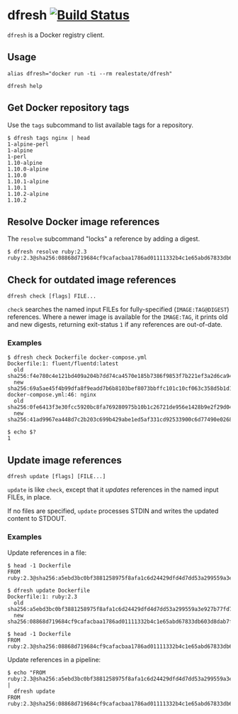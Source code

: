 # dfresh [![Build Status](https://travis-ci.org/realestate-com-au/dfresh.svg?branch=master)](https://travis-ci.org/realestate-com-au/dfresh)

`dfresh` is a Docker registry client.

## Usage

    alias dfresh="docker run -ti --rm realestate/dfresh"

    dfresh help

## Get Docker repository tags

Use the `tags` subcommand to list available tags for a repository.

```
$ dfresh tags nginx | head
1-alpine-perl
1-alpine
1-perl
1.10-alpine
1.10.0-alpine
1.10.0
1.10.1-alpine
1.10.1
1.10.2-alpine
1.10.2
```

## Resolve Docker image references

The `resolve` subcommand "locks" a reference by adding a digest.

```
$ dfresh resolve ruby:2.3
ruby:2.3@sha256:08868d719684cf9cafacbaa1786ad01111332b4c1e65abd67833db603d8dab7f
```

## Check for outdated image references

```
dfresh check [flags] FILE...
```

`check` searches the named input FILEs for fully-specified (`IMAGE:TAG@DIGEST`) references. Where a newer image is available for the `IMAGE:TAG`, it prints old and new digests, returning exit-status `1` if any references are out-of-date.

### Examples

```
$ dfresh check Dockerfile docker-compose.yml
Dockerfile:1: fluent/fluentd:latest
  old sha256:f4e780c4e121bd409a204b7dd74ca4570e185b7386f9853f7b221ef3a2d6ca94
  new sha256:69a5ae45f4b99dfa8f9eadd7b6b8103bef8073bbffc101c10cf063c358d5b1d1
docker-compose.yml:46: nginx
  old sha256:0fe6413f3e30fcc5920bc8fa769280975b10b1c26721de956e1428b9e2f29d04
  new sha256:41ad9967ea448d7c2b203c699b429abe1ed5af331cd92533900c6d77490e0268

$ echo $?
1
```

## Update image references

```
dfresh update [flags] [FILE...]
```

`update` is like `check`, except that it _updates_ references in the named input FILEs, in place.

If no files are specified, `update` processes STDIN and writes the updated content to STDOUT.

### Examples

Update references in a file:

```
$ head -1 Dockerfile
FROM ruby:2.3@sha256:a5ebd3bc0bf3881258975f8afa1c6d24429dfd4d7dd53a299559a3e927b77fd7

$ dfresh update Dockerfile
Dockerfile:1: ruby:2.3
  old sha256:a5ebd3bc0bf3881258975f8afa1c6d24429dfd4d7dd53a299559a3e927b77fd7
  new sha256:08868d719684cf9cafacbaa1786ad01111332b4c1e65abd67833db603d8dab7f

$ head -1 Dockerfile
FROM ruby:2.3@sha256:08868d719684cf9cafacbaa1786ad01111332b4c1e65abd67833db603d8dab7f
```

Update references in a pipeline:

```
$ echo "FROM ruby:2.3@sha256:a5ebd3bc0bf3881258975f8afa1c6d24429dfd4d7dd53a299559a3e927b77fd7" |
  dfresh update
FROM ruby:2.3@sha256:08868d719684cf9cafacbaa1786ad01111332b4c1e65abd67833db603d8dab7f
```
